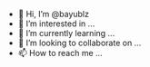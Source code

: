 - 👋 Hi, I’m @bayublz
- 👀 I’m interested in ...
- 🌱 I’m currently learning ...
- 💞️ I’m looking to collaborate on ...
- 📫 How to reach me ...

<!---
bayublz/bayublz is a ✨ special ✨ repository because its `README.md` (this file) appears on your GitHub profile.
You can click the Preview link to take a look at your changes.
--->
